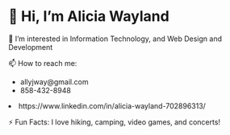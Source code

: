  <h1>👋 Hi, I’m Alicia Wayland</h1>
<p> 👀 I’m interested in Information Technology, and Web Design and Development</p>
<p>📫 How to reach me:</p>
<ul>
<li>allyjway@gmail.com</li>
<li>858-432-8948</li></ul>
<li>https://www.linkedin.com/in/alicia-wayland-702896313/</li>
<p>⚡ Fun Facts: I love hiking, camping, video games, and concerts!</p>

<!---
allyjway/allyjway is a ✨ special ✨ repository because its `README.md` (this file) appears on your GitHub profile.
You can click the Preview link to take a look at your changes.
--->
